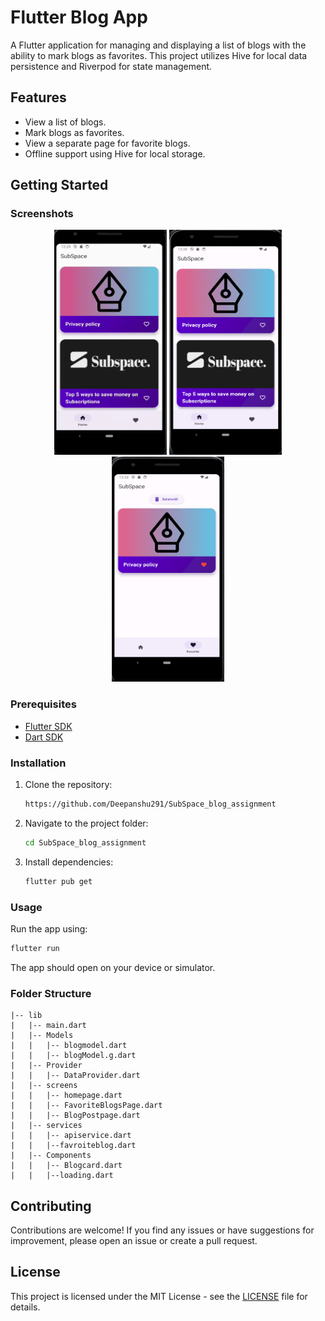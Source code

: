 
# Flutter Blog App

A Flutter application for managing and displaying a list of blogs with the ability to mark blogs as favorites. This project utilizes Hive for local data persistence and Riverpod for state management.

## Features

- View a list of blogs.
- Mark blogs as favorites.
- View a separate page for favorite blogs.
- Offline support using Hive for local storage.

## Getting Started
### Screenshots

<p align="middle"> 
 <img src ="screenshots/sample.gif" width="180" height="360">
  <img src ="screenshots/ss1.png" width="180" height="360">
  <img src ="screenshots/ss2.png" width="180" height="360">
</p>

### Prerequisites

- [Flutter SDK](https://flutter.dev/docs/get-started/install)
- [Dart SDK](https://dart.dev/get-dart)

### Installation

1. Clone the repository:

   ```bash
   https://github.com/Deepanshu291/SubSpace_blog_assignment
   ```

2. Navigate to the project folder:

   ```bash
   cd SubSpace_blog_assignment
   ```

3. Install dependencies:

   ```bash
   flutter pub get
   ```

### Usage

Run the app using:

```bash
flutter run
```

The app should open on your device or simulator.

### Folder Structure

```
|-- lib
|   |-- main.dart
|   |-- Models
|   |   |-- blogmodel.dart
|   |   |-- blogModel.g.dart
|   |-- Provider
|   |   |-- DataProvider.dart
|   |-- screens
|   |   |-- homepage.dart
|   |   |-- FavoriteBlogsPage.dart
|   |   |-- BlogPostpage.dart
|   |-- services
|   |   |-- apiservice.dart
|   |   |--favroiteblog.dart
|   |-- Components
|   |   |-- Blogcard.dart
|   |   |--loading.dart
```


## Contributing

Contributions are welcome! If you find any issues or have suggestions for improvement, please open an issue or create a pull request.

## License

This project is licensed under the MIT License - see the [LICENSE](LICENSE) file for details.
